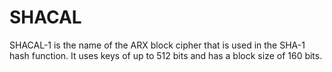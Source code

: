 # SHACAL

SHACAL-1 is the name of the ARX block cipher that is used in the SHA-1 hash function. It uses keys of up to 512 bits and has a block size of 160 bits.
